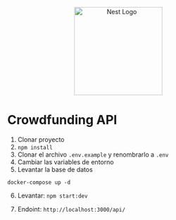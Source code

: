 <p align="center">
  <a href="http://nestjs.com/" target="blank"><img src="https://nestjs.com/img/logo-small.svg" width="200" alt="Nest Logo" /></a>
</p>


# Crowdfunding API

1. Clonar proyecto
2. ```npm install```
3. Clonar el archivo ```.env.example``` y renombrarlo a ```.env``` 
4. Cambiar las variables de entorno
5. Levantar la base de datos
```
docker-compose up -d
```
6. Levantar: ```npm start:dev``` 

7. Endoint:  ```http://localhost:3000/api/``` 

